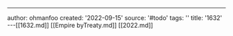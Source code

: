 ---
author: ohmanfoo
created: '2022-09-15'
source: '#todo'
tags: ''
title: '1632'
---[[1632.md]]
[[Empire byTreaty.md]]
[[2022.md]]
